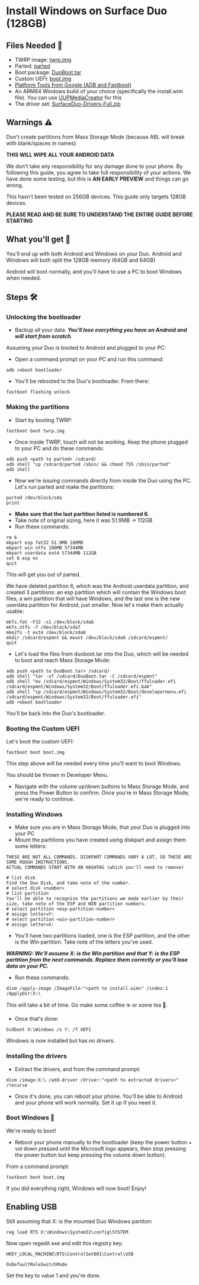 # Install Windows on Surface Duo (128GB)
## Files Needed 📃
- TWRP image: [twrp.img](https://github.com/WOA-Project/SurfaceDuo-Guides/raw/main/InstallWindows-Files/twrp.img)
- Parted: [parted](https://github.com/WOA-Project/SurfaceDuo-Guides/raw/main/InstallWindows-Files/parted)
- Boot package: [DuoBoot.tar](https://github.com/WOA-Project/SurfaceDuo-Guides/raw/main/InstallWindows-Files/DuoBoot.tar)
- Custom UEFI: [boot.img](https://github.com/WOA-Project/SurfaceDuoPkg/releases/)
- [Platform Tools from Google (ADB and Fastboot)](https://developer.android.com/studio/releases/platform-tools)
- An ARM64 Windows build of your choice (specifically the install.wim file). You can use [UUPMediaCreator](https://github.com/gus33000/UUPMediaCreator) for this
- The driver set: [SurfaceDuo-Drivers-Full.zip](https://github.com/WOA-Project/SurfaceDuo-Drivers/releases/)

## Warnings ⚠️
Don't create partitions from Mass Storage Mode (because ABL will break with blank/spaces in names)

**THIS WILL WIPE ALL YOUR ANDROID DATA**

We don't take any responsibility for any damage done to your phone. By following this guide, you agree to take full responsibility of your actions. We have done some testing,
but this is **AN EARLY PREVIEW** and things can go wrong.

This hasn't been tested on 256GB devices. This guide only targets 128GB devices.

**PLEASE READ AND BE SURE TO UNDERSTAND THE ENTIRE GUIDE BEFORE STARTING**

## What you'll get 🛒
You'll end up with both Android and Windows on your Duo. Android and Windows will both split the 128GB memory (64GB and 64GB)

Android will boot normally, and you'll have to use a PC to boot Windows when needed.

## Steps 🛠️
### Unlocking the bootloader
- Backup all your data. **_You'll lose everything you have on Android and will start from scratch_**.

Assuming your Duo is booted to Android and plugged to your PC:

- Open a command prompt on your PC and run this command:
```
adb reboot bootloader
```
- You'll be rebooted to the Duo's bootloader. From there:
```
fastboot flashing unlock
```

### Making the partitions
- Start by booting TWRP:

```
fastboot boot twrp.img
```

- Once inside TWRP, touch will not be working. Keep the phone plugged to your PC and do these commands:

```
adb push <path to parted> /sdcard/
adb shell "cp /sdcard/parted /sbin/ && chmod 755 /sbin/parted"
adb shell
```

- Now we're issuing commands directly from inside the Duo using the PC. Let's run parted and make the partitions:

```
parted /dev/block/sda
print
```

- **Make sure that the last partition listed is numbered 6.**
- Take note of original sizing, here it was 51.9MB -> 112GB
- Run these commands:

```
rm 6
mkpart esp fat32 51.9MB 180MB
mkpart win ntfs 180MB 57344MB
mkpart userdata ext4 57344MB 112GB
set 6 esp on
quit
```

This will get you out of parted.

We have deleted partition 6, which was the Android userdata partition, and created 3 partitions: an esp partition which will contain the Windows boot files, 
a win partition that will have Windows, and the last one is the new userdata partition for Android, just smaller. Now let's make them actually usable:

```
mkfs.fat -F32 -s1 /dev/block/sda6
mkfs.ntfs -f /dev/block/sda7
mke2fs -t ext4 /dev/block/sda8
mkdir /sdcard/espmnt && mount /dev/block/sda6 /sdcard/espmnt/
quit
```

- Let's load the files from duoboot.tar into the Duo, which will be needed to boot and reach Mass Storage Mode:

```
adb push <path to DuoBoot.tar> /sdcard/
adb shell "tar -xf /sdcard/DuoBoot.tar -C /sdcard/espmnt"
adb shell "mv /sdcard/espmnt/Windows/System32/Boot/ffuloader.efi /sdcard/espmnt/Windows/System32/Boot/ffuloader.efi.bak"
adb shell "cp /sdcard/espmnt/Windows/System32/Boot/developermenu.efi /sdcard/espmnt/Windows/System32/Boot/ffuloader.efi"
adb reboot bootloader
```

You'll be back into the Duo's bootloader. 

### Booting the Custom UEFI

Let's boot the custom UEFI:

```
fastboot boot boot.img
```

This step above will be needed every time you'll want to boot Windows.

You should be thrown in Developer Menu. 

- Navigate with the volume up/down buttons to Mass Storage Mode, and press the Power Button to confirm. Once you're in Mass Storage Mode, we're ready to continue.

### Installing Windows

- Make sure you are in Mass Storage Mode, that your Duo is plugged into your PC
- Mount the partitions you have created using diskpart and assign them some letters:

```
THESE ARE NOT ALL COMMANDS. DISKPART COMMANDS VARY A LOT, SO THESE ARE SOME ROUGH INSTRUCTIONS. 
ACTUAL COMMANDS START WITH AN HASHTAG (which you'll need to remove)

# list disk
Find the Duo Disk, and take note of the number.
# select disk <number>
# list partition
You'll be able to recognize the partitions we made earlier by their size. take note of the ESP and WIN partition numbers.
# select partition <esp-partition-number>
# assign letter=Y:
# select partition <win-partition-number>
# assign letter=X:
```

- You'll have two partitions loaded, one is the ESP partition, and the other is the Win partition. Take note of the letters you've used.

**_WARNING: We'll assume X: is the Win partition and that Y: is the ESP partition from the next commands. Replace them correctly or you'll lose data on your PC._**

- Run these commands:

```
dism /apply-image /ImageFile:"<path to install.wim>" /index:1 /ApplyDir:X:\
```

This will take a bit of time. Go make some coffee ☕ or some tea 🍵.

- Once that's done:

```
bcdboot X:\Windows /s Y: /f UEFI
```

Windows is now installed but has no drivers.

### Installing the drivers

- Extract the drivers, and from the command prompt:

```
dism /image:X:\ /add-driver /driver:"<path to extracted drivers>" /recurse
```

- Once it's done, you can reboot your phone. You'll be able to Android and your phone will work normally. Set it up if you need it.

### Boot Windows 🚀

We're ready to boot!

- Reboot your phone manually to the bootloader (keep the power button + vol down pressed until the Microsoft logo appears, then stop pressing the power
  button but keep pressing the volume down button).

From a command prompt:

```
fastboot boot boot.img
```

If you did everything right, Windows will now boot! Enjoy!

## Enabling USB

Still assuming that X: is the mounted Duo Windows partiton:

```
reg load RTS X:\Windows\System32\config\SYSTEM
```

Now open regedit.exe and edit this registry key:

```
HKEY_LOCAL_MACHINE\RTS\ControlSet001\Control\USB

OsDefaultRoleSwitchMode
```

Set the key to value 1 and you're done.
